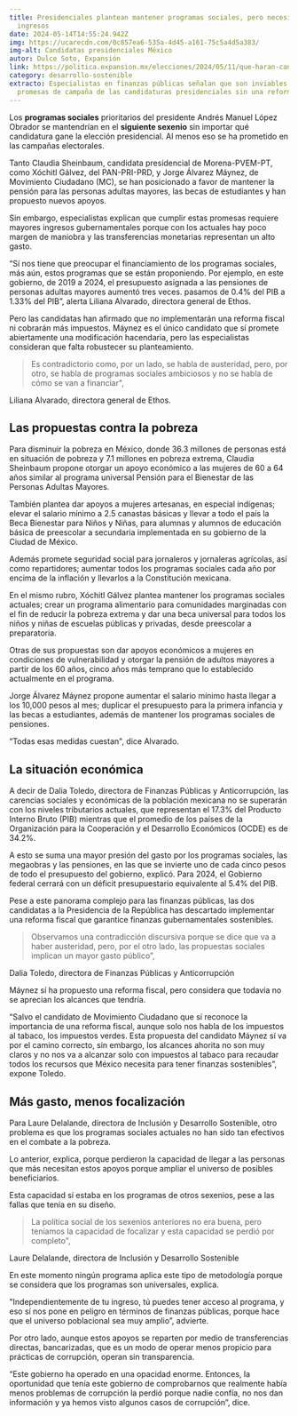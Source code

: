 ```yaml
---
title: Presidenciales plantean mantener programas sociales, pero necesitan más
  ingresos
date: 2024-05-14T14:55:24.942Z
img: https://ucarecdn.com/0c857ea6-535a-4d45-a161-75c5a4d5a383/
img-alt: Candidatas presidenciales México
autor: Dulce Soto, Expansión
link: https://politica.expansion.mx/elecciones/2024/05/11/que-haran-candidatos-presidenciales-programas-sociales
category: desarrollo-sostenible
extracto: Especialistas en finanzas públicas señalan que son inviables las
  promesas de campaña de las candidaturas presidenciales sin una reforma fiscal.
---
```

Los **programas sociales** prioritarios del presidente Andrés Manuel López Obrador se mantendrían en el **siguiente sexenio** sin importar qué candidatura gane la elección presidencial. Al menos eso se ha prometido en las campañas electorales.

Tanto Claudia Sheinbaum, candidata presidencial de Morena-PVEM-PT, como Xóchitl Gálvez, del PAN-PRI-PRD, y Jorge Álvarez Máynez, de Movimiento Ciudadano (MC), se han posicionado a favor de mantener la pensión para las personas adultas mayores, las becas de estudiantes y han propuesto nuevos apoyos.

Sin embargo, especialistas explican que cumplir estas promesas requiere mayores ingresos gubernamentales porque con los actuales hay poco margen de maniobra y las transferencias monetarias representan un alto gasto.

“Sí nos tiene que preocupar el financiamiento de los programas sociales, más aún, estos programas que se están proponiendo. Por ejemplo, en este gobierno, de 2019 a 2024, el presupuesto asignada a las pensiones de personas adultas mayores aumentó tres veces. pasamos de 0.4% del PIB a 1.33% del PIB”, alerta Liliana Alvarado, directora general de Ethos.

Pero las candidatas han afirmado que no implementarán una reforma fiscal ni cobrarán más impuestos. Máynez es el único candidato que sí promete abiertamente una modificación hacendaria, pero las especialistas consideran que falta robustecer su planteamiento.

> Es contradictorio como, por un lado, se habla de austeridad, pero, por otro, se habla de programas sociales ambiciosos y no se habla de cómo se van a financiar",

Liliana Alvarado, directora general de Ethos.

## **Las propuestas contra la pobreza**

Para disminuir la pobreza en México, donde 36.3 millones de personas está en situación de pobreza y 7.1 millones en pobreza extrema, Claudia Sheinbaum propone otorgar un apoyo económico a las mujeres de 60 a 64 años similar al programa universal Pensión para el Bienestar de las Personas Adultas Mayores.

También plantea dar apoyos a mujeres artesanas, en especial indígenas; elevar el salario mínimo a 2.5 canastas básicas y llevar a todo el país la Beca Bienestar para Niños y Niñas, para alumnas y alumnos de educación básica de preescolar a secundaria implementada en su gobierno de la Ciudad de México.

Además promete seguridad social para jornaleros y jornaleras agrícolas, así como repartidores; aumentar todos los programas sociales cada año por encima de la inflación y llevarlos a la Constitución mexicana.

En el mismo rubro, Xóchitl Gálvez plantea mantener los programas sociales actuales; crear un programa alimentario para comunidades marginadas con el fin de reducir la pobreza extrema y dar una beca universal para todos los niños y niñas de escuelas públicas y privadas, desde preescolar a preparatoria.

Otras de sus propuestas son dar apoyos económicos a mujeres en condiciones de vulnerabilidad y otorgar la pensión de adultos mayores a partir de los 60 años, cinco años más temprano que lo establecido actualmente en el programa.

Jorge Álvarez Máynez propone aumentar el salario mínimo hasta llegar a los 10,000 pesos al mes; duplicar el presupuesto para la primera infancia y las becas a estudiantes, además de mantener los programas sociales de pensiones.

“Todas esas medidas cuestan", dice Alvarado.

## **La situación económica**

A decir de Dalia Toledo, directora de Finanzas Públicas y Anticorrupción, las carencias sociales y económicas de la población mexicana no se superarán con los niveles tributarios actuales, que representan el 17.3% del Producto Interno Bruto (PIB) mientras que el promedio de los países de la Organización para la Cooperación y el Desarrollo Económicos (OCDE) es de 34.2%.

A esto se suma una mayor presión del gasto por los programas sociales, las megaobras y las pensiones, en las que se invierte uno de cada cinco pesos de todo el presupuesto del gobierno, explicó. Para 2024, el Gobierno federal cerrará con un déficit presupuestario equivalente al 5.4% del PIB.

Pese a este panorama complejo para las finanzas públicas, las dos candidatas a la Presidencia de la República has descartado implementar una reforma fiscal que garantice finanzas gubernamentales sostenibles.

> Observamos una contradicción discursiva porque se dice que va a haber austeridad, pero, por el otro lado, las propuestas sociales implican un mayor gasto público”,

Dalia Toledo, directora de Finanzas Públicas y Anticorrupción

Máynez sí ha propuesto una reforma fiscal, pero considera que todavía no se aprecian los alcances que tendría.

“Salvo el candidato de Movimiento Ciudadano que sí reconoce la importancia de una reforma fiscal, aunque solo nos habla de los impuestos al tabaco, los impuestos verdes. Esta propuesta del candidato Máynez sí va por el camino correcto, sin embargo, los alcances ahorita no son muy claros y no nos va a alcanzar solo con impuestos al tabaco para recaudar todos los recursos que México necesita para tener finanzas sostenibles”, expone Toledo.



## **Más gasto, menos focalización**

Para Laure Delalande, directora de Inclusión y Desarrollo Sostenible, otro problema es que los programas sociales actuales no han sido tan efectivos en el combate a la pobreza.

Lo anterior, explica, porque perdieron la capacidad de llegar a las personas que más necesitan estos apoyos porque ampliar el universo de posibles beneficiarios.

Esta capacidad sí estaba en los programas de otros sexenios, pese a las fallas que tenía en su diseño.

> La política social de los sexenios anteriores no era buena, pero teníamos la capacidad de focalizar y esta capacidad se perdió por completo",

Laure Delalande, directora de Inclusión y Desarrollo Sostenible

En este momento ningún programa aplica este tipo de metodología porque se considera que los programas son universales, explica.

"Independientemente de tu ingreso, tú puedes tener acceso al programa, y eso sí nos pone en peligro en términos de finanzas públicas, porque hace que el universo poblacional sea muy amplio”, advierte.

Por otro lado, aunque estos apoyos se reparten por medio de transferencias directas, bancarizadas, que es un modo de operar menos propicio para prácticas de corrupción, operan sin transparencia.

“Este gobierno ha operado en una opacidad enorme. Entonces, la oportunidad que tenía este gobierno de comprobarnos que realmente había menos problemas de corrupción la perdió porque nadie confía, no nos dan información y ya hemos visto algunos casos de corrupción”, dice.